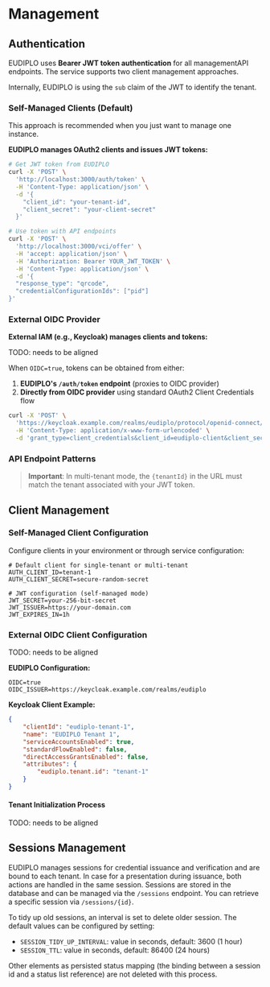 # Management

## Authentication

EUDIPLO uses **Bearer JWT token authentication** for all managementAPI
endpoints. The service supports two client management approaches.

Internally, EUDIPLO is using the `sub` claim of the JWT to identify the tenant.

### Self-Managed Clients (Default)

This approach is recommended when you just want to manage one instance.

**EUDIPLO manages OAuth2 clients and issues JWT tokens:**

```bash
# Get JWT token from EUDIPLO
curl -X 'POST' \
  'http://localhost:3000/auth/token' \
  -H 'Content-Type: application/json' \
  -d '{
    "client_id": "your-tenant-id",
    "client_secret": "your-client-secret"
  }'

# Use token with API endpoints
curl -X 'POST' \
  'http://localhost:3000/vci/offer' \
  -H 'accept: application/json' \
  -H 'Authorization: Bearer YOUR_JWT_TOKEN' \
  -H 'Content-Type: application/json' \
  -d '{
  "response_type": "qrcode",
  "credentialConfigurationIds": ["pid"]
}'
```

### External OIDC Provider

**External IAM (e.g., Keycloak) manages clients and tokens:**

TODO: needs to be aligned

When `OIDC=true`, tokens can be obtained from either:

1. **EUDIPLO's `/auth/token` endpoint** (proxies to OIDC provider)
2. **Directly from OIDC provider** using standard OAuth2 Client Credentials flow

```bash
curl -X 'POST' \
  'https://keycloak.example.com/realms/eudiplo/protocol/openid-connect/token' \
  -H 'Content-Type: application/x-www-form-urlencoded' \
  -d 'grant_type=client_credentials&client_id=eudiplo-client&client_secret=secret'
```

### API Endpoint Patterns

> **Important**: In multi-tenant mode, the `{tenantId}` in the URL must match
> the tenant associated with your JWT token.

## Client Management

### Self-Managed Client Configuration

Configure clients in your environment or through service configuration:

```env
# Default client for single-tenant or multi-tenant
AUTH_CLIENT_ID=tenant-1
AUTH_CLIENT_SECRET=secure-random-secret

# JWT configuration (self-managed mode)
JWT_SECRET=your-256-bit-secret
JWT_ISSUER=https://your-domain.com
JWT_EXPIRES_IN=1h
```

### External OIDC Client Configuration

TODO: needs to be aligned

**EUDIPLO Configuration:**

```env
OIDC=true
OIDC_ISSUER=https://keycloak.example.com/realms/eudiplo
```

**Keycloak Client Example:**

```json
{
    "clientId": "eudiplo-tenant-1",
    "name": "EUDIPLO Tenant 1",
    "serviceAccountsEnabled": true,
    "standardFlowEnabled": false,
    "directAccessGrantsEnabled": false,
    "attributes": {
        "eudiplo.tenant.id": "tenant-1"
    }
}
```

#### Tenant Initialization Process

TODO: needs to be aligned

## Sessions Management

EUDIPLO manages sessions for credential issuance and verification and are bound
to each tenant. In case for a presentation during issuance, both actions are
handled in the same session. Sessions are stored in the database and can be
managed via the `/sessions` endpoint. You can retrieve a specific session via
`/sessions/{id}`.

To tidy up old sessions, an interval is set to delete older session. The default
values can be configured by setting:

- `SESSION_TIDY_UP_INTERVAL`: value in seconds, default: 3600 (1 hour)
- `SESSION_TTL`: value in seconds, default: 86400 (24 hours)

Other elements as persisted status mapping (the binding between a session id and
a status list reference) are not deleted with this process.
